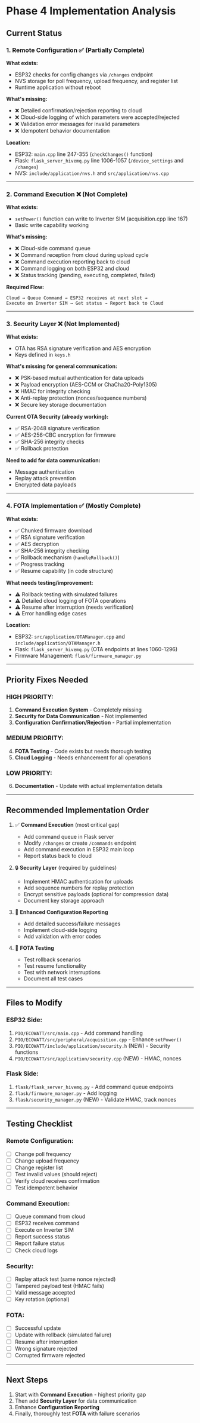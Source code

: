 # Phase 4 Implementation Analysis

## Current Status

### 1. Remote Configuration ✅ (Partially Complete)
**What exists:**
- ESP32 checks for config changes via `/changes` endpoint
- NVS storage for poll frequency, upload frequency, and register list
- Runtime application without reboot

**What's missing:**
- ❌ Detailed confirmation/rejection reporting to cloud
- ❌ Cloud-side logging of which parameters were accepted/rejected
- ❌ Validation error messages for invalid parameters
- ❌ Idempotent behavior documentation

**Location:**
- ESP32: `main.cpp` line 247-355 (`checkChanges()` function)
- Flask: `flask_server_hivemq.py` line 1006-1057 (`/device_settings` and `/changes`)
- NVS: `include/application/nvs.h` and `src/application/nvs.cpp`

---

### 2. Command Execution ❌ (Not Complete)
**What exists:**
- `setPower()` function can write to Inverter SIM (acquisition.cpp line 167)
- Basic write capability working

**What's missing:**
- ❌ Cloud-side command queue
- ❌ Command reception from cloud during upload cycle
- ❌ Command execution reporting back to cloud
- ❌ Command logging on both ESP32 and cloud
- ❌ Status tracking (pending, executing, completed, failed)

**Required Flow:**
```
Cloud → Queue Command → ESP32 receives at next slot → 
Execute on Inverter SIM → Get status → Report back to Cloud
```

---

### 3. Security Layer ❌ (Not Implemented)
**What exists:**
- OTA has RSA signature verification and AES encryption
- Keys defined in `keys.h`

**What's missing for general communication:**
- ❌ PSK-based mutual authentication for data uploads
- ❌ Payload encryption (AES-CCM or ChaCha20-Poly1305)
- ❌ HMAC for integrity checking
- ❌ Anti-replay protection (nonces/sequence numbers)
- ❌ Secure key storage documentation

**Current OTA Security (already working):**
- ✅ RSA-2048 signature verification
- ✅ AES-256-CBC encryption for firmware
- ✅ SHA-256 integrity checks
- ✅ Rollback protection

**Need to add for data communication:**
- Message authentication
- Replay attack prevention
- Encrypted data payloads

---

### 4. FOTA Implementation ✅ (Mostly Complete)
**What exists:**
- ✅ Chunked firmware download
- ✅ RSA signature verification
- ✅ AES decryption
- ✅ SHA-256 integrity checking
- ✅ Rollback mechanism (`handleRollback()`)
- ✅ Progress tracking
- ✅ Resume capability (in code structure)

**What needs testing/improvement:**
- ⚠️ Rollback testing with simulated failures
- ⚠️ Detailed cloud logging of FOTA operations
- ⚠️ Resume after interruption (needs verification)
- ⚠️ Error handling edge cases

**Location:**
- ESP32: `src/application/OTAManager.cpp` and `include/application/OTAManager.h`
- Flask: `flask_server_hivemq.py` (OTA endpoints at lines 1060-1296)
- Firmware Management: `flask/firmware_manager.py`

---

## Priority Fixes Needed

### HIGH PRIORITY:
1. **Command Execution System** - Completely missing
2. **Security for Data Communication** - Not implemented
3. **Configuration Confirmation/Rejection** - Partial implementation

### MEDIUM PRIORITY:
4. **FOTA Testing** - Code exists but needs thorough testing
5. **Cloud Logging** - Needs enhancement for all operations

### LOW PRIORITY:
6. **Documentation** - Update with actual implementation details

---

## Recommended Implementation Order

1. ✅ **Command Execution** (most critical gap)
   - Add command queue in Flask server
   - Modify `/changes` or create `/commands` endpoint
   - Add command execution in ESP32 main loop
   - Report status back to cloud

2. 🔒 **Security Layer** (required by guidelines)
   - Implement HMAC authentication for uploads
   - Add sequence numbers for replay protection
   - Encrypt sensitive payloads (optional for compression data)
   - Document key storage approach

3. 📝 **Enhanced Configuration Reporting**
   - Add detailed success/failure messages
   - Implement cloud-side logging
   - Add validation with error codes

4. 🧪 **FOTA Testing**
   - Test rollback scenarios
   - Test resume functionality
   - Test with network interruptions
   - Document all test cases

---

## Files to Modify

### ESP32 Side:
1. `PIO/ECOWATT/src/main.cpp` - Add command handling
2. `PIO/ECOWATT/src/peripheral/acquisition.cpp` - Enhance `setPower()`
3. `PIO/ECOWATT/include/application/security.h` (NEW) - Security functions
4. `PIO/ECOWATT/src/application/security.cpp` (NEW) - HMAC, nonces

### Flask Side:
1. `flask/flask_server_hivemq.py` - Add command queue endpoints
2. `flask/firmware_manager.py` - Add logging
3. `flask/security_manager.py` (NEW) - Validate HMAC, track nonces

---

## Testing Checklist

### Remote Configuration:
- [ ] Change poll frequency
- [ ] Change upload frequency  
- [ ] Change register list
- [ ] Test invalid values (should reject)
- [ ] Verify cloud receives confirmation
- [ ] Test idempotent behavior

### Command Execution:
- [ ] Queue command from cloud
- [ ] ESP32 receives command
- [ ] Execute on Inverter SIM
- [ ] Report success status
- [ ] Report failure status
- [ ] Check cloud logs

### Security:
- [ ] Replay attack test (same nonce rejected)
- [ ] Tampered payload test (HMAC fails)
- [ ] Valid message accepted
- [ ] Key rotation (optional)

### FOTA:
- [ ] Successful update
- [ ] Update with rollback (simulated failure)
- [ ] Resume after interruption
- [ ] Wrong signature rejected
- [ ] Corrupted firmware rejected

---

## Next Steps

1. Start with **Command Execution** - highest priority gap
2. Then add **Security Layer** for data communication
3. Enhance **Configuration Reporting**
4. Finally, thoroughly test **FOTA** with failure scenarios
